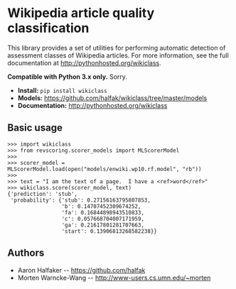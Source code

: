 # Wikipedia article quality classification

This library provides a set of utilities for performing automatic detection of assessment classes of Wikipedia articles.  For more information, see the full documentation at http://pythonhosted.org/wikiclass.

**Compatible with Python 3.x only.**  Sorry.

* **Install:** ``pip install wikiclass``
* **Models:** https://github.com/halfak/wikiclass/tree/master/models
* **Documentation:** http://pythonhosted.org/wikiclass

## Basic usage

    >>> import wikiclass
    >>> from revscoring.scorer_models import MLScorerModel
    >>>
    >>> scorer_model = MLScorerModel.load(open("models/enwiki.wp10.rf.model", "rb"))
    >>>
    >>> text = "I am the text of a page.  I have a <ref>word</ref>"
    >>> wikiclass.score(scorer_model, text)
    {'prediction': 'stub',
     'probability': {'stub': 0.27156163795807853,
                     'b': 0.14707452309674252,
                     'fa': 0.16844898943510833,
                     'c': 0.057668704007171959,
                     'ga': 0.21617801281707663,
                     'start': 0.13906813268582238}}


## Authors
* Aaron Halfaker -- https://github.com/halfak
* Morten Warncke-Wang -- http://www-users.cs.umn.edu/~morten
